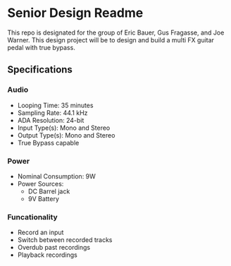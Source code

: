 # Senior Design Readme

This repo is designated for the group of Eric Bauer, Gus Fragasse, and Joe Warner. This design project will be to design and build
a multi FX guitar pedal with true bypass.

##  Specifications
### Audio 
* Looping Time: 35 minutes
* Sampling Rate: 44.1 kHz
* ADA Resolution: 24-bit
* Input Type(s): Mono and Stereo
* Output Type(s): Mono and Stereo
* True Bypass capable

### Power
* Nominal Consumption: 9W
* Power Sources: 
	- DC Barrel jack
	- 9V Battery

### Funcationality
* Record an input
* Switch between recorded tracks
* Overdub past recordings
* Playback recordings
